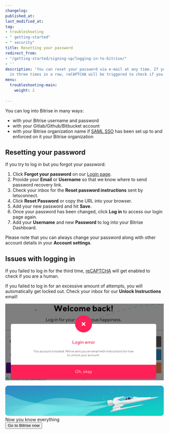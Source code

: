 ```yaml
---
changelog:
published_at:
last_modified_at:
tag:
- troubleshooting
- " getting-started"
- " security"
title: Resetting your password
redirect_from:
- "/getting-started/signing-up/logging-in-to-bitrise/"
- ''
description: 'You can reset your password via e-mail at any time. If you fail to log
  in three times in a row, reCAPTCHA will be triggered to check if you are a human. '
menu:
  troubleshooting-main:
    weight: 2

---
```

You can log into Bitrise in many ways:

* with your Bitrise username and password
* with your Gitlab/Github/Bitbucket account
* with your Bitrise organization name if [SAML SSO](/team-management/organizations/saml-sso-in-organizations/) has been set up to and enforced on it your Bitrise organization

## Resetting your password

If you try to log in but you forgot your password:

1. Click **Forgot your password** on our [Login page](https://app.bitrise.io/users/sign_in).
2. Provide your **Email** or **Username** so that we know where to send password recovery link.
3. Check your inbox for the **Reset password instructions** sent by letsconnect.
4. Click **Reset Password** or copy the URL into your browser.
5. Add your new password and hit **Save**.
6. Once your password has been changed, click **Log in** to access our login page again.
7. Add your **Username** and new **Password** to log into your Bitrise Dashboard.

Please note that you can always change your password along with other account details in your **Account settings**.

## Issues with logging in

If you failed to log in for the third time, [reCAPTCHA](https://developers.google.com/recaptcha/) will get enabled to check if you are a human.

If you failed to log in for an excessive amount of attempts, you will automatically get locked out. Check your inbox for our **Unlock Instructions** email!

![](/img/lockedout.png)

<div class="banner">
	<img src="/assets/images/banner-bg-888x170.png" style="border: none;">
	<div class="deploy-text">Now you know everything</div>
	<a target="_blank" href="https://app.bitrise.io/me/profile#/overview"><button class="button">Go to Bitrise now</button></a>
</div>